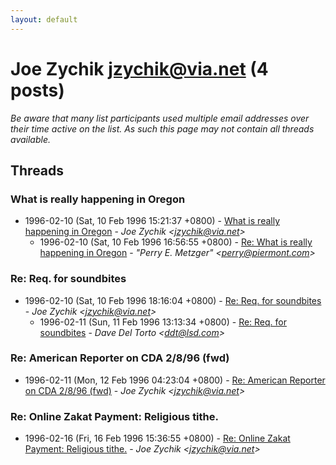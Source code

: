 ```yaml
---
layout: default
---
```


# Joe Zychik <jzychik@via.net> (4 posts)

_Be aware that many list participants used multiple email addresses over their time active on the list. As such this page may not contain all threads available._

## Threads

### What is really happening in Oregon
+ 1996-02-10 (Sat, 10 Feb 1996 15:21:37 +0800) - [What is really happening in Oregon](/archive/1996/02/d77d3cefe2940218c9d4ef449134b4df1bb454423c010489485cd07d25ccaeb2) - _Joe Zychik \<jzychik@via.net\>_
  + 1996-02-10 (Sat, 10 Feb 1996 16:56:55 +0800) - [Re: What is really happening in Oregon](/archive/1996/02/ef6854da54f97ee3189e471efa4ba7a634da4bb8ca97881a3e566bd22a73d639) - _"Perry E. Metzger" \<perry@piermont.com\>_

### Re: Req. for soundbites
+ 1996-02-10 (Sat, 10 Feb 1996 18:16:04 +0800) - [Re: Req. for soundbites](/archive/1996/02/10c22b11f6100f6cc35e1a88a5b31c9ff57813e68a9eb7cc17de1140aafc0558) - _Joe Zychik \<jzychik@via.net\>_
  + 1996-02-11 (Sun, 11 Feb 1996 13:13:34 +0800) - [Re: Req. for soundbites](/archive/1996/02/72cc1bec24d97194e0b99fd83eccbc221c8890c369cb040de2e86be8688bd596) - _Dave Del Torto \<ddt@lsd.com\>_

### Re: American Reporter on CDA 2/8/96 (fwd)
+ 1996-02-11 (Mon, 12 Feb 1996 04:23:04 +0800) - [Re: American Reporter on CDA 2/8/96 (fwd)](/archive/1996/02/472bceb936d6e0cc06e7c402f21ae11a8fc5d09bbfaaa8f933e76ba1648dcd8b) - _Joe Zychik \<jzychik@via.net\>_

### Re: Online Zakat Payment: Religious tithe.
+ 1996-02-16 (Fri, 16 Feb 1996 15:36:55 +0800) - [Re: Online Zakat Payment: Religious tithe.](/archive/1996/02/7bc4155919430c37928d9a0670b81226dea2f34d1b6ff1fe434150dfadaea062) - _Joe Zychik \<jzychik@via.net\>_


